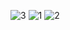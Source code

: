 
![3](https://user-images.githubusercontent.com/89897348/161692282-2e2dbf07-907c-4502-9bf5-f824077b3009.png)
![1](https://user-images.githubusercontent.com/89897348/161692311-21f08da2-2a3f-422a-88d3-8b24fc649639.png)
![2](https://user-images.githubusercontent.com/89897348/161692318-b6c5d0d3-1f65-438d-b1b5-0f0c23b67a90.png)

